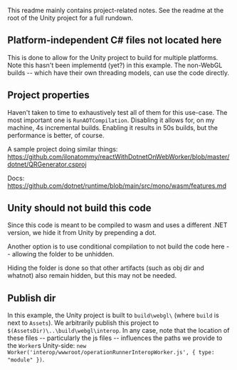 This readme mainly contains project-related notes.
See the readme at the root of the Unity project for a full rundown.

## Platform-independent C# files not located here
This is done to allow for the Unity project to build for multiple platforms. 
Note this hasn't been implementd (yet?) in this example.
The non-WebGL builds -- which have their own threading models, can use the code directly.

## Project properties
Haven't taken to time to exhaustively test all of them for this use-case.
The most important one is `RunAOTCompilation`. Disabling it allows for, on my machine, 4s incremental builds.
Enabling it results in 50s builds, but the performance is better, of course.

A sample project doing similar things:
https://github.com/ilonatommy/reactWithDotnetOnWebWorker/blob/master/dotnet/QRGenerator.csproj

Docs:
https://github.com/dotnet/runtime/blob/main/src/mono/wasm/features.md 

## Unity should not build this code
Since this code is meant to be compiled to wasm and uses a different .NET version,
we hide it from Unity by prepending a dot.

Another option is to use conditional compilation to not build the code here --
allowing the folder to be unhidden.

Hiding the folder is done so that other artifacts (such as obj dir and whatnot) also remain hidden,
but this may not be needed.

## Publish dir
In this example, the Unity project is built to `build\webgl\` (where `build` is next to `Assets`).
We arbitrarily publish this project to `$(AssetsDir)\..\build\webgl\interop`.
In any case, note that the location of these files -- particularly the js files -- influences the paths we provide
to the `Worker`s Unity-side: `new Worker('interop/wwwroot/operationRunnerInteropWorker.js', { type: "module" })`.